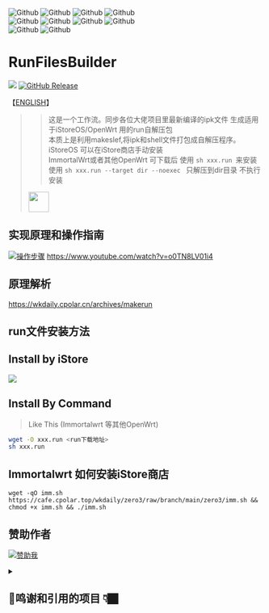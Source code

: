 ![Github](https://img.shields.io/badge/Passwall.run-123456?logo=github&logoColor=fff&labelColor=green&style=for-the-badge) 
![Github](https://img.shields.io/badge/passwall2.run-123456?logo=github&logoColor=fff&labelColor=AB5ED8&style=for-the-badge)
![Github](https://img.shields.io/badge/openclash.run-123456?logo=github&logoColor=fff&labelColor=red&style=for-the-badge) 
![Github](https://img.shields.io/badge/SSRP.run-123456?logo=github&logoColor=fff&labelColor=blue&style=for-the-badge) <br> 
![Github](https://img.shields.io/badge/nikki.run-123456?logo=github&logoColor=fff&labelColor=yellow&style=for-the-badge) 
![Github](https://img.shields.io/badge/AdGuardHome.run-123456?logo=github&logoColor=fff&labelColor=8470FF&style=for-the-badge) 
![Github](https://img.shields.io/badge/MOSDNS.run-123456?logo=github&logoColor=fff&labelColor=FF7F00&style=for-the-badge) 
![Github](https://img.shields.io/badge/DUFS文件服务器.run-123456?logo=github&logoColor=fff&labelColor=00ae9d&style=for-the-badge) <br>
![Github](https://img.shields.io/badge/STORE商店.run-123456?logo=github&logoColor=fff&labelColor=9400D3&style=for-the-badge) 
![Github](https://img.shields.io/badge/ARGON主题.run-123456?logo=github&logoColor=fff&labelColor=1E90FF&style=for-the-badge) 
# RunFilesBuilder 
<img src="https://img.shields.io/github/downloads/wukongdaily/RunFilesBuilder/total.svg?style=for-the-badge&color=32C955"/>  [![GitHub Release](https://img.shields.io/github/v/release/wukongdaily/RunFilesBuilder?style=for-the-badge&logoColor=green&color=%23E1A8CD)](https://github.com/wukongdaily/RunFilesBuilder/releases)

【[ENGLISH](https://github.com/wukongdaily/RunFilesBuilder/blob/master/README_en.md)】

>> 这是一个工作流。同步各位大佬项目里最新编译的ipk文件 生成适用于iStoreOS/OpenWrt 用的run自解压包<br>
>> 本质上是利用makeslef,将ipk和shell文件打包成自解压程序。<br>
>> iStoreOS 可以在iStore商店手动安装<br>
>> ImmortalWrt或者其他OpenWrt 可下载后 使用 `sh xxx.run `来安装<br>
>> 使用 `sh xxx.run --target dir --noexec ` 只解压到dir目录 不执行安装
> <img src="https://github.com/user-attachments/assets/3f5dabba-1efa-4e67-bf5b-86a27c114902" height=40>

## 实现原理和操作指南
[![操作步骤](https://img.shields.io/badge/YouTube-123456?logo=youtube&labelColor=ff0000)](https://youtu.be/o0TN8LV01i4) https://www.youtube.com/watch?v=o0TN8LV01i4

## 原理解析
https://wkdaily.cpolar.cn/archives/makerun
## run文件安装方法
## Install by iStore 
<img src=https://camo.githubusercontent.com/0a783d7ece59c727a1eef024855606c2b87be6acec14192e8103cf8c601d44eb/68747470733a2f2f63646e2e6a7364656c6976722e6e65742f67682f41554b393532372f4172652d752d6f6b406d61737465722f617070732f696e7374616c6c2e706e67>


## Install By Command
> Like This (Immortalwrt 等其他OpenWrt)
```bash
wget -O xxx.run <run下载地址>
sh xxx.run
```

## Immortalwrt 如何安装iStore商店
```
wget -qO imm.sh https://cafe.cpolar.top/wkdaily/zero3/raw/branch/main/zero3/imm.sh && chmod +x imm.sh && ./imm.sh

```

## 赞助作者 

[![赞助我](https://img.shields.io/badge/赞助我-支持作者的项目-orange?logo=github)](https://wkdaily.cpolar.top/01)

<details>
<summary><h2>🍭鸣谢和引用的项目 👇🏿</h2></summary>
  
> 【打包】https://github.com/megastep/makeself
> > 【引用】https://github.com/xiaorouji/openwrt-passwall<br>
> > 【引用】https://github.com/xiaorouji/openwrt-passwall2<br>
> > 【引用】https://github.com/vernesong/OpenClash<br>
> > 【引用】https://dl.openwrt.ai<br>
> > 【引用】https://github.com/morytyann/OpenWrt-mihomo/wiki<br>
> > 【引用】https://github.com/AdguardTeam/AdGuardHome/releases/latest<br>
> > 【引用】https://github.com/sbwml/luci-app-mosdns<br>
> > 【引用】https://downloads.immortalwrt.org


